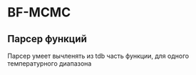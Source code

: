 # BF-MCMC
## Парсер функций
Парсер умеет вычленять из tdb часть функции, для одного температурного диапазона
